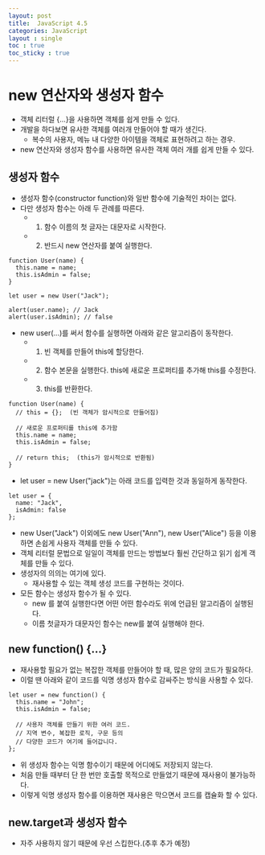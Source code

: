 ```yaml
---
layout: post
title:  JavaScript 4.5
categories: JavaScript
layout : single
toc : true 
toc_sticky : true
---
```


# new 연산자와 생성자 함수
- 객체 리터럴 {...}을 사용하면 객체를 쉽게 만들 수 있다.
- 개발을 하다보면 유사한 객체를 여러개 만들어야 할 때가 생긴다.
  - 복수의 사용자, 메뉴 내 다양한 아이템을 객체로 표현하려고 하는 경우.
- new 연산자와 생성자 함수를 사용하면 유사한 객체 여러 개를 쉽게 만들 수 있다.

## 생성자 함수
- 생성자 함수(constructor function)와 일반 함수에 기술적인 차이는 없다.
- 다만 생성자 함수는 아래 두 관례를 따른다.
  - 1) 함수 이름의 첫 글자는 대문자로 시작한다.
  - 2) 반드시 new 연산자를 붙여 실행한다.
  
```
function User(name) {
  this.name = name;
  this.isAdmin = false;
}

let user = new User("Jack");

alert(user.name); // Jack
alert(user.isAdmin); // false
```

- new user(...)를 써서 함수를 실행하면 아래와 같은 알고리즘이 동작한다.
  - 1) 빈 객체를 만들어 this에 할당한다.
  - 2) 함수 본문을 실행한다. this에 새로운 프로퍼티를 추가해 this를 수정한다.
  - 3) this를 반환한다.

```
function User(name) {
  // this = {};  (빈 객체가 암시적으로 만들어짐)

  // 새로운 프로퍼티를 this에 추가함
  this.name = name;
  this.isAdmin = false;

  // return this;  (this가 암시적으로 반환됨)
}
```

- let user = new User("jack")는 아래 코드를 입력한 것과 동일하게 동작한다.

```
let user = {
  name: "Jack",
  isAdmin: false
};
```

- new User("Jack") 이외에도 new User("Ann"), new User("Alice") 등을 이용하면 손쉽게 사용자 객체를 만들 수 있다.
- 객체 리터럴 문법으로 일일이 객체를 만드는 방법보다 훨씬 간단하고 읽기 쉽게 객체를 만들 수 있다.
- 생성자의 의의는 여기에 있다.
  - 재사용할 수 있는 객체 생성 코드를 구현하는 것이다.
- 모든 함수는 생성자 함수가 될 수 있다.
  - new 를 붙여 실행한다면 어떤 어떤 함수라도 위에 언급된 알고리즘이 실행된다.
  - 이름 첫글자가 대문자인 함수는 new를 붙여 실행해야 한다.
  
## new function() {...}
- 재사용할 필요가 없는 복잡한 객체를 만들어야 할 때, 많은 양의 코드가 필요하다.
- 이럴 땐 아래와 같이 코드를 익명 생성자 함수로 감싸주는 방식을 사용할 수 있다.

```
let user = new function() {
  this.name = "John";
  this.isAdmin = false;

  // 사용자 객체를 만들기 위한 여러 코드.
  // 지역 변수, 복잡한 로직, 구문 등의
  // 다양한 코드가 여기에 들어갑니다.
};
```

- 위 생성자 함수는 익명 함수이기 때문에 어디에도 저장되지 않는다.
- 처음 만들 때부터 단 한 번만 호출할 목적으로 만들었기 때문에 재사용이 불가능하다.
- 이렇게 익명 생성자 함수를 이용하면 재사용은 막으면서 코드를 캡슐화 할 수 있다.


## new.target과 생성자 함수
- 자주 사용하지 않기 때문에 우선 스킵한다.(추후 추가 예정)


  
  
  
  
